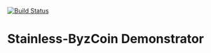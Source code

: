 [![Build Status](https://travis-ci.com/c4dt/service-stainless.svg?branch=master)](https://travis-ci.com/c4dt/service-stainless)

# Stainless-ByzCoin Demonstrator
